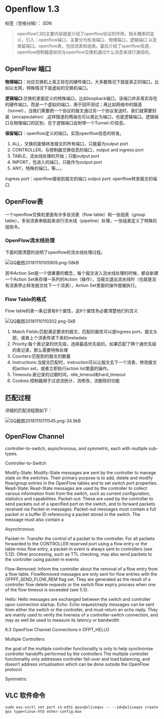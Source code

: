 # Openflow 1.3

标签（空格分隔）： SDN

> openflow1.3的主要内容就是介绍了openflow协议的作用，相关概率的定义，引入：openflow端口，主要分为标准端口、物理端口，逻辑端口 以及保留端口。openflow表，包括流表和组表。最后介绍了openflow信道，openflow控制器是如何与openflow交换机通过什么消息来进行通信的。


## OpenFlow 端口

**物理端口**：对应交换机上真正存在的硬件接口，大多数情况下就是真正的端口，比如以太网，特殊情况下是虚拟的交换机端口。

**逻辑端口**:交换机里面定义的特殊端口，比如loopback端口，该端口并非真实存在的硬件端口，而是一个虚拟的端口，用于回环测试；再比如网络中的隧道（tunnel），当我们需要把一个协议的报文通过另一个协议发送时，我们就需要封装（encapsulation）,这样隧道的两端也可以类比为端口，也是逻辑端口。逻辑端口与物理端口的区别，在于逻辑端口会附带一个Tunnel-ID信息。

**保留端口**：openflow定义的端口，实现openflow信息的转发。

1. ALL，交换机能够转发报文的所有端口，只能最为output port
2. CONTROLLER，与控制器交换信息的端口，output and ingress port
3. TABLE，流水线处理的开始；只能output port
4. INPORT，包进入的端口，只能作为output port
5. ANY，特殊的端口，等。。。

ingress port：openflow接收到报文的端口
output port: openflow转发报文的端口


## OpenFlow表

一个openflow交换机里面有许多张流表（flow table）和一张组表（group table），多张流表串联起来进行流水线（pipeline）处理，一张组表定义了特殊的组指令。

### OpenFlow流水线处理

下面的图清楚的说明了openflow的流水线处理过程。

![QQ截图20181110105909.png-58kB][1]

其中Action Set是一个很重要的概念，每个报文进入流水线处理的时候，都会新建一个Action Set来存储一系列的Action（操作），当报文退出流水线时（也就是没有流表停止转发报文给下一个流表），Action Set里面的操作就被执行。

### Flow Table的格式
Flow table的表一条记录有6个属性，这6个属性务必要清楚他们的含义

![QQ截图20181110110202.png-5kB][2]

1. Match Fields:匹配满足要求的报文，匹配的属性可以是ingress port，报文头部，或者上个流表传递下来的metadata
2. Priority:每个表记录的优先级，选择最高优先级的，如果匹配了两个通优先级的表记录，那么需要特殊处理
3. Counters:匹配到的报文的数量
4. Instructions:当报文匹配时，instruction可以让报文去下一个流表、修改报文的action set，或者立即执行action list里面的操作。
5. Timeouts:表记录的过期时间，idle_timeout和hard_timeout
6. Cookies:控制器用于过滤流统计，流修改，流删除的功能


## 匹配过程

详细的匹配流程图如下：

![QQ截图20181110111545.png-34.9kB][3]

## OpenFlow Channel


controller-to-switch, asynchronous, and symmetric,
each with multiple sub-types. 

Controller-to-Switch

Modify-State: Modify-State messages are sent by the controller to manage state on the switches.
Their primary purpose is to add, delete and modify flow/group entries in the OpenFlow tables and to set
switch port properties.
Read-State: Read-State messages are used by the controller to collect various information from
from the switch, such as current configuration, statistics and capabilities.
Packet-out: These are used by the controller to send packets out of a specified port on the switch,
and to forward packets received via Packet-in messages. Packet-out messages must contain a full packet or
a buffer ID referencing a packet stored in the switch. The message must also contain a

Asynchronous

Packet-in: Transfer the control of a packet to the controller. For all packets forwarded to the
CONTROLLER reserved port using a flow entry or the table-miss flow entry, a packet-in event is always
sent to controllers (see 5.12). Other processing, such as TTL checking, may also send packets to the
controller using packet-in events

Flow-Removed: Inform the controller about the removal of a flow entry from a flow table. FlowRemoved messages are only sent for flow entries with the OFPFF_SEND_FLOW_REM flag set. They are
generated as the result of a controller flow delete requests or the switch flow expiry process when one of the
flow timeout is exceeded (see 5.5).

Hello: Hello messages are exchanged between the switch and controller upon connection startup.
Echo: Echo request/reply messages can be sent from either the switch or the controller, and must
return an echo reply. They are mainly used to verify the liveness of a controller-switch connection, and may
as well be used to measure its latency or bandwidth

6.3 OpenFlow Channel Connections
n OFPT_HELLO 


 Multiple Controllers

the goal of the multiple controller functionality is only
to help synchronise controller handoffs performed by the controllers
The multiple controller functionality
only addresses controller fail-over and load balancing, and doesn’t address virtualisation which can be done
outside the OpenFlow protocol


 Symmetric

[1]: http://static.zybuluo.com/ochar-bird/vhc0yaisqqfo09k7zrine9g5/QQ%E6%88%AA%E5%9B%BE20181110105909.png
[2]: http://static.zybuluo.com/ochar-bird/2nblwhszntlfu5eafhuzzwhh/QQ%E6%88%AA%E5%9B%BE20181110110202.png
[3]: http://static.zybuluo.com/ochar-bird/35w4snywzzvupw46db7c1liq/QQ%E6%88%AA%E5%9B%BE20181110111545.png

  

## VLC 软件命令

```
sudo ovs-vsctl set port s1-eth1 qos=@sliceqos -- --id=@sliceqos create qos type=linux-htb other-config:max
```



